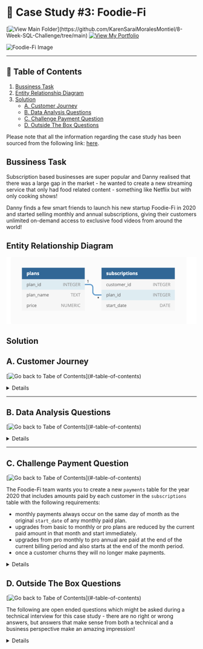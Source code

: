 # 🥑 Case Study #3: Foodie-Fi
[![View Main Folder](https://img.shields.io/badge/View-Main_Folder-971901?)](https://github.com/KarenSaraiMoralesMontiel/8-Week-SQL-Challenge/tree/main)
[![View My Portfolio](https://img.shields.io/badge/View-My_Profile-green?logo=GitHub)](https://github.com/KarenSaraiMoralesMontiel/Portfolio)

<img src='https://8weeksqlchallenge.com/images/case-study-designs/3.png' alt="Foodie-Fi Image" width="500" height="520">

***

## 📖 Table of Contents
1. [Bussiness Task](#bussiness-task)
2. [Entity Relationship Diagram](#entity-relationship-diagram)
3. [Solution](#solutions)
    - [A. Customer Journey](#a-customer-journey)
    - [B. Data Analysis Questions](#b-data-analysis-questions)
    - [C. Challenge Payment Question](#c-challenge-payment-question)
    - [D. Outside The Box Questions ](#d-outside-the-box-questions)

Please note that all the information regarding the case study has been sourced from the following link: [here](https://8weeksqlchallenge.com/case-study-3/).

## Bussiness Task
Subscription based businesses are super popular and Danny realised that there was a large gap in the market - he wanted to create a new streaming service that only had food related content - something like Netflix but with only cooking shows!

Danny finds a few smart friends to launch his new startup Foodie-Fi in 2020 and started selling monthly and annual subscriptions, giving their customers unlimited on-demand access to exclusive food videos from around the world!

## Entity Relationship Diagram
![Foodie-Fi ERD](image.png)

## Solution

## A. Customer Journey
[![Go back to Tabe of Contents](https://img.shields.io/badge/View-Main_Folder-971901?)](#-table-of-contents)

<details>

Based off the 8 sample customers provided in the sample from the subscriptions table, write a brief description about each customer’s onboarding journey.

````sql
SELECT 
	  subscriptions.customer_id,
	  plans.plan_name,
	  plans.price,
	  subscriptions.start_date
FROM foodie_fi.subscriptions subscriptions
LEFT JOIN  foodie_fi.plans plans
USING (plan_id)
WHERE subscriptions.customer_id IN (1,2,11,13,15,16,18,19);
````

**Answer:**
| customer_id | plan_name | price | start_date |
| ----------- | --------- | ----- | ---------- |
|1	|trial	|0	|01/08/2020|
|1	|basic monthly	|9.9	|08/08/2020|
|2	|trial	|0	|20/09/2020|
|2	|pro annual	|199	|27/09/2020|
|11	|trial	|0	|19/11/2020|
|11	|churn	|NULL	|26/11/2020|
|13	|trial	|0	|15/12/2020|
|13	|basic monthly	|9.9	|22/12/2020|
|13	|pro monthly	|19.9	|29/03/2021|
|15	|trial	|0	|17/03/2020|
|15	|pro monthly	|19.9	|24/03/2020|
|15	|churn	|NULL	|29/04/2020|
|16	|trial	|0	|31/05/2020|
|16	|basic monthly	|9.9	|07/06/2020|
|16	|pro annual	|199	|21/10/2020|
|18	|trial	|0	|06/07/2020|
|18	|pro monthly	|19.9	|13/07/2020|
|19	|trial	|0	|22/06/2020|
|19	|pro monthly	|19.9	|29/06/2020|
|19	|pro annual	|199	|29/08/2020|


Let's start with customer 1! They started a trial plan on August 1, 2020 updated automatically to basic monthly plan a week after and has been on that plan ever since.

| customer_id | plan_name | price | start_date |
| ----------- | --------- | ----- | ---------- |
|1	|trial	|0	|01/08/2020|
|1	|basic monthly	|9.9	|08/08/2020|

Customer 15 started with a trial on March 31, 2020 and updated to pro monthy a week after but cancelled a month and five days later.

| customer_id | plan_name | price | start_date |
| ----------- | --------- | ----- | ---------- |
|15	|trial	|0	|17/03/2020|
|15	|pro monthly	|19.9	|24/03/2020|
|15	|churn	|NULL	|29/04/2020|

Customer 19 started with a trialplan on June 22, 2020,  upgraded it to a pro monthly plan a week after and two months later updated to a pro annual plan.

| customer_id | plan_name | price | start_date |
| ----------- | --------- | ----- | ---------- |
|19	|trial	|0	|22/06/2020|
|19	|pro monthly	|19.9	|29/06/2020|
|19	|pro annual	|199	|29/08/2020|

</details>

***

## B. Data Analysis Questions
[![Go back to Tabe of Contents](https://img.shields.io/badge/View-Main_Folder-971901?)](#-table-of-contents)

<details>

### 1. How many customers has Foodie-Fi ever had?

````sql
SELECT COUNT(DISTINCT customer_id) total_customers
FROM foodie_fi.subscriptions;
````

**Answer:**
| total_customers |
| --------------- |
| 1000            |

- Foodie-Fi has had 1000 customers in total.

***

### 2. What is the monthly distribution of trial plan start_date values for our dataset - use the start of the month as the group by value?

````sql
SELECT
  TO_CHAR(start_date, 'Month') AS trial_month,
  COUNT(DISTINCT customer_id) AS trial_total_customers
FROM foodie_fi.subscriptions
WHERE plan_id = 0
GROUP BY TO_CHAR(start_date, 'Month'), EXTRACT(MONTH FROM start_date)
ORDER BY EXTRACT(MONTH FROM start_date);
````

**Answer:**
|trial_month | trial_total_customers |
| ---------- | --------------------- | 
|January  	|88|
|February 	|68|
|March    	|94|
|April    	|81|
|May      	|88|
|June     	|79|
|July     	|89|
|August   	|88|
|September |	87|
|October  |	79|
|November |	75|
|December |	84|

- The higuest amount of trial customers occurs in March, followed by July and then January or August.

***

### 3. What plan start_date values occur after the year 2020 for our dataset? Show the breakdown by count of events for each plan_name

````sql
SELECT
  plan_name,
  COUNT(DISTINCT customer_id) total_count_after_2020
FROM foodie_fi.subscriptions
LEFT JOIN foodie_fi.plans
USING (plan_id)
WHERE EXTRACT(YEAR FROM start_date) > 2020
GROUP BY plan_name;
````

**Answer:** 
|plan_name | total_count_after_2020 |
| -------- | ---------------------- |
|basic monthly|	8 |
|churn|	71 |
|pro annual|	63 |
|pro monthly|	60 |

- A lot of our customer desactivated their accounts.

***

### 4. What is the customer count and percentage of customers who have churned rounded to 1 decimal place?

````sql
SELECT
  plan_name,
  COUNT(DISTINCT customer_id) churn_count,
  ROUND(100*COUNT(DISTINCT customer_id)::numeric/(
  SELECT COUNT(DISTINCT customer_id)
  FROM foodie_fi.subscriptions), 2) percentage
FROM foodie_fi.subscriptions
LEFT JOIN foodie_fi.plans
USING (plan_id)
WHERE plan_name = 'churn'
GROUP BY plan_name;
````

**Answer:**
| plan_name | churn_count | percentage |
| --------- | ----------- | ---------- |
| churn     | 307         | 30.70      |

- 30% of all customer have desactivated their account.

***

### 5. How many customers have churned straight after their initial free trial - what percentage is this rounded to the nearest whole number?

````sql
WITH customer_plans_cte AS (
  SELECT 
    plan_name,
    customer_id,
    ROW_NUMBER() OVER (PARTITION BY customer_id ORDER BY start_date) AS movements_num
  FROM foodie_fi.subscriptions subscriptions
  LEFT JOIN foodie_fi.plans
	USING (plan_id)
)
SELECT 
	COUNT(CASE 
    WHEN movements_num = 2 AND plan_name = 'churn' THEN 1 
    ELSE 0 END) AS churned_customers,
	(100.0 * COUNT(
    CASE 
      WHEN movements_num = 2 AND plan_name = 'churn' THEN 1 
      ELSE 0 END) 
	  / (SELECT COUNT(DISTINCT customer_id) 
      FROM foodie_fi.subscriptions)
  )::NUMERIC AS churn_percentage FROM customer_plans_cte
WHERE plan_name = 'churn'
AND movements_num = 2;
````

**Answer:**
| churned_customers | churn_percentage |
| ----------------- | ---------------- |
| 92                | 9                |

 - Only 9% of customers bother to desactivate their accounts after the frial trial.

***

### 6. What is the number and percentage of customer plans after their initial free trial?

I first created a cte called `movements_cte` using `ROW_NUMBER()` over the customer_id ordering them by the start_date in ascending order joining the tables `plans` and `subscriptions`.

In the outer querry I did a self join to get the first movements and second_movements and select the ones whose first movement is `trial`.

Laslty, I performed calculations to get the count_per_plan and the percentage of plans.

````sql
WITH movements_cte AS (
	SELECT customer_id,
		plans.plan_id,
		plans.plan_name,
		ROW_NUMBER() OVER (PARTITION BY subscriptions.customer_id ORDER BY subscriptions.start_date) movements
FROM foodie_fi.plans plans
RIGHT JOIN foodie_fi.subscriptions subscriptions
ON plans.plan_id = subscriptions.plan_id)
SELECT second_movement.plan_id,second_movement.plan_name, 
	   COUNT(DISTINCT first_trial.customer_id) customer_count,
	   ROUND(100 * COUNT(DISTINCT first_trial.customer_id) / (
	   		SELECT COUNT(DISTINCT customer_id)
		   		FROM foodie_fi.subscriptions
	   )::numeric,2) percentage
FROM movements_cte first_trial
JOIN movements_cte second_movement
  ON first_trial.customer_id = second_movement.customer_id
  AND first_trial.movements = 1
  AND second_movement.movements = 2
WHERE first_trial.plan_name = 'trial'
GROUP BY 1,2;
````

Another way to solve it is by using `LEAD` on plan_id in the cte window over a `PARTITION BY` customer_id before ordering them by start_date.

In the outer querry select all the rows with previous plan as 0.

Finally we calculate the count per plan and the percentage of each plan.

````sql
WITH movements_cte AS (
	SELECT customer_id,
		subscriptions.plan_id previous_plan,
		LEAD(subscriptions.plan_id) OVER (PARTITION BY subscriptions.customer_id ORDER BY subscriptions.start_date) next_plan
FROM foodie_fi.subscriptions subscriptions
)
SELECT movements_cte.next_plan plan_id,
		plans.plan_name,
	   COUNT(DISTINCT movements_cte.customer_id),
	   ROUND((100 * COUNT(DISTINCT movements_cte.customer_id)::numeric / 
	   (
	   		SELECT COUNT(DISTINCT customer_id)
	   		FROM movements_cte)), 2)
FROM movements_cte
JOIN foodie_fi.plans plans  
	ON movements_cte.next_plan = plans.plan_id
WHERE previous_plan = 0
GROUP BY 1,2;
````

**Answer:**
|plan_id|plan_name	|customer_count	|percentage|
| ----  | --------- | ------------- | -------- |
|1 |basic monthly|	546|	54.60|
|2|pro monthly|	325|	32.50|
|3|pro annual|	37|	3.70|
|4| churn |	92|	9.20|

- Almost 80% of all customers upgrade to a monthly subscriptions while only 3.7% of customers upgrade to pro annual and only 9% disactivate their accounts

***

### 7. What is the customer count and percentage breakdown of all 5 plan_name values at 2020-12-31?

We first create a cte called `movements_desc_cte` using `ROW_NUMBER()` over the customer_id ordering them by the start_date in descending order.

In the outer querry we select all the movements where `movements_desc` is equal to one to get the last movement.

Lastly, I performed calculations to get the count_per_plan and the percentage of plans.

````sql
WITH movements_desc_cte AS (
	SELECT plans.plan_id,
		plans.plan_name,
	  ROW_NUMBER() OVER (PARTITION BY subscriptions.customer_id ORDER BY subscriptions.start_date DESC) movements_desc
FROM foodie_fi.plans plans
JOIN foodie_fi.subscriptions subscriptions
	ON plans.plan_id = subscriptions.plan_id
WHERE start_date::date <= '2020-12-31')
SELECT plan_id,
	   plan_name,
	   COUNT(plan_name)::numeric count_per_plan,
	   ROUND(100 * COUNT(plan_name) / (
	   		SELECT COUNT(plan_name)
		    FROM movements_desc_cte
		   WHERE movements_desc = 1
	   )::numeric, 2) percentage_before_date
FROM movements_desc_cte
WHERE movements_desc = 1
GROUP BY 1,2
ORDER BY plan_id;
````

Another way to solve it is by using `LEAD` on start_date in the cte window over a `PARTITION BY` customer_id before `2020-12-31`.

In the outer querry select all the rows with `next_date` as null to select the last movement.

Finally we calculate the count per plan and the percentage of each plan.

````sql
WITH movements_cte AS (
	SELECT
		subscriptions.customer_id,
		plans.plan_id,
		plans.plan_name,
		LEAD(subscriptions.start_date) OVER (PARTITION BY subscriptions.customer_id ORDER BY subscriptions.start_date) next_date
FROM foodie_fi.plans plans
JOIN foodie_fi.subscriptions subscriptions
on plans.plan_id = subscriptions.plan_id
	WHERE start_date <= '2020-12-31'
)
SELECT
	plan_id,
	plan_name, 
	COUNT(DISTINCT customer_id)::numeric AS customers,
  ROUND(100.0 * 
    COUNT(DISTINCT customer_id)
    / (SELECT COUNT(DISTINCT customer_id) 
      FROM movements_cte)
  ,2) AS percentage
FROM movements_cte 
WHERE next_date IS NULL
GROUP BY 1,2
ORDER BY 1;
````

**Answer:**
|plan_id|	plan_name|	count_per_plan| percentage_before_date |
| ----- | -------- | -------------- | ---------------------- |
|0|	trial|	19| 1.90 |
|1|	basic monthly|	224| 22.40 |
|2|	pro monthly|	326| 32.60  |
|3|	pro annual|	195| 19.50     |
|4|	churn|	236| 23.60       |

- Almost 50% of customers before 2021 were on the monthly subscriptions.

***

### 8. How many customers have upgraded to an annual plan in 2020?

We can create a movements_cte using `ROW_NUMBER` partitioned by `customer_id` ordering them by `start_date` where the start_year is `2020`.

In the outer querry count the plan_name where the `plan_name` is pro_annual and the `start_date_year` is `2020`.

Finally we count the records.

````sql
WITH movements_cte AS (
	SELECT plans.plan_id,
		plans.plan_name,
	  ROW_NUMBER() OVER (PARTITION BY subscriptions.customer_id ORDER BY subscriptions.start_date) movements
FROM foodie_fi.plans plans
JOIN foodie_fi.subscriptions subscriptions
	ON plans.plan_id = subscriptions.plan_id
WHERE EXTRACT(YEAR FROM subscriptions.start_date ) = '2020')
SELECT  
	COUNT(plan_name) total_count_pro_annual
FROM movements_cte
WHERE movements > 1
AND plan_name = 'pro annual';
````
Another way is We can create a movements_cte using `LEAD` on `plan_id` and to the `start_date` partitioned by `customer_id` and another one getting the year from the start_date

In the outer querry count the plan_name where the `plan_name` is `3` and the `start_year` is `2020`.

Finally we count the records.

````sql
WITH movements_cte AS (
	SELECT customer_id,
		plan_id previous_plan,
		LEAD(plan_id) OVER (PARTITION BY customer_id ORDER BY start_date) next_plan,
		LEAD(EXTRACT(YEAR FROM start_date)) OVER (PARTITION BY customer_id ORDER BY start_date) start_year
FROM  foodie_fi.subscriptions
)
SELECT count(next_plan) total_count_pro_annual
FROM movements_cte
WHERE next_plan = 3
and start_year = '2020';
````

**Answer:**
|total_count_pro_annual|
|  ----- |
|  195   |

- Only 195 customers have upgraded to pro annual. 

***

### 9. How many days on average does it take for a customer to an annual plan from the day they join Foodie-Fi?

````sql
WITH start_plan_cte AS
  (SELECT plan_id,
   		  start_date final_date,
          FIRST_VALUE(start_date) OVER (PARTITION BY customer_id
                                       ORDER BY start_date) plan_start_date
   FROM foodie_fi.subscriptions subscriptions)
SELECT round(avg( final_date - plan_start_date), 2) AS avg_conversion_to_pro_annual_days
FROM start_plan_cte
WHERE plan_id = 3;
````

**Answer:**
| avg_conversion_to_pro_annual_days |
| --------------------------------- |
| 104.62                            |

- It takes a little more than three months for customers to choose to upgrade to pro annual.

***

### 10. Can you further breakdown this average value into 30 day periods (i.e. 0-30 days, 31-60 days etc)

We use `WIDTH_BUCKET`. 

````sql
WITH start_plan_cte AS (
    SELECT plan_id,
           start_date AS final_date,
           FIRST_VALUE(start_date) OVER (PARTITION BY customer_id ORDER BY start_date) AS plan_start_date
    FROM foodie_fi.subscriptions
),
counts AS (
    SELECT (WIDTH_BUCKET(final_date - plan_start_date, 0, 365, 12)) AS bucket,
           COUNT(plan_id) AS pro_annual_count
    FROM start_plan_cte
    WHERE plan_id = 3
    GROUP BY bucket
    ORDER BY bucket
)
SELECT CONCAT(
           (bucket - 1) * 30 + 1, ' - ', bucket * 30, ' days'
       ) AS bucket_range,
       pro_annual_count
FROM counts;
````

**Answer:**
|bucket_range |	pro_annual_count |
| ----------- | ---------------- |
|1 - 30 days|	49 |
|31 - 60 days|	24 |
|61 - 90 days|	35 |
|91 - 120 days|	35 |
|121 - 150 days|	43|
|151 - 180 days|	37|
|181 - 210 days|	24|
|211 - 240 days|	4|
|241 - 270 days|	4|
|271 - 300 days|	1|
|301 - 330 days|	1|
|331 - 360 days|	1|

- We see the higuest upgrade to pro annual was its higuest the first thirty days. As days passed only one one person bothered to upgrade - customers have not seen appeal to the pro annual account.

***

### 11. How many customers downgraded from a pro monthly to a basic monthly plan in 2020?

````sql
WITH movements_cte AS (
	SELECT customer_id,
		subscriptions.plan_id previous_plan,
		LEAD(subscriptions.plan_id) OVER (PARTITION BY subscriptions.customer_id ORDER BY subscriptions.start_date) next_plan,
		LEAD(subscriptions.start_date) OVER (PARTITION BY subscriptions.customer_id ORDER BY subscriptions.start_date DESC) next_date
FROM foodie_fi.subscriptions subscriptions
	
)
SELECT COUNT(DISTINCT customer_id) downgrade_pro_monthly_basic
FROM movements_cte
WHERE previous_plan = 2
	AND next_plan = 1
AND EXTRACT(YEAR FROM next_date) = 2020;
````

**Answer:**
| downgrade_pro_monthly_basic | 
| --------------------------- |
| 0 |

- No customer has downgraded from pro monthly to basic monthly, which is good! No customer has been dissastified with the upgrade!

</details>

***

## C. Challenge Payment Question
[![Go back to Tabe of Contents](https://img.shields.io/badge/View-Main_Folder-971901?)](#-table-of-contents)

The Foodie-Fi team wants you to create a new `payments` table for the year 2020 that includes amounts paid by each customer in the `subscriptions` table with the following requirements:

- monthly payments always occur on the same day of month as the original `start_date` of any monthly paid plan.
- upgrades from basic to monthly or pro plans are reduced by the current paid amount in that month and start immediately.
- upgrades from pro monthly to pro annual are paid at the end of the current billing period and also starts at the end of the month period.
- once a customer churns they will no longer make payments.

<details>

````sql

````

**Answer:**


***


</details>

## D. Outside The Box Questions
[![Go back to Tabe of Contents](https://img.shields.io/badge/View-Main_Folder-971901?)](#-table-of-contents)

The following are open ended questions which might be asked during a technical interview for this case study - there are no right or wrong answers, but answers that make sense from both a technical and a business perspective make an amazing impression!

<details>

### 1. How would you calculate the rate of growth for Foodie-Fi?

````sql

````

**Answer:**


### 2. What key metrics would you recommend Foodie-Fi management to track over time to assess performance of their overall business?

````sql

````

**Answer:**


### 3. What are some key customer journeys or experiences that you would analyse further to improve customer retention?

````sql

````

**Answer:**


### 4. If the Foodie-Fi team were to create an exit survey shown to customers who wish to cancel their subscription, what questions would you include in the survey?

````sql

````

**Answer:**


### 5. What business levers could the Foodie-Fi team use to reduce the customer churn rate? How would you validate the effectiveness of your ideas?

````sql

````

**Answer:**


</details>

